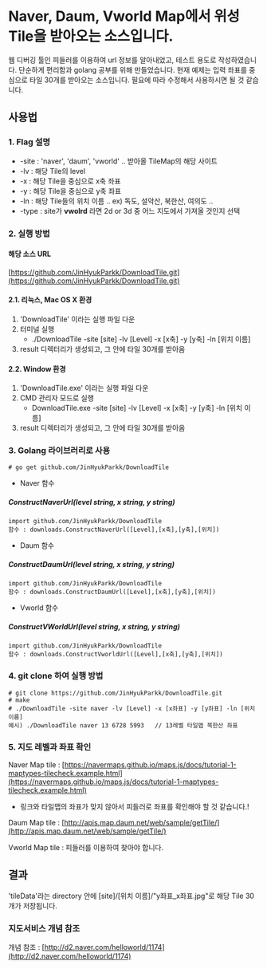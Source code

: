 # Naver, Daum, Vworld Map에서 위성 Tile을 받아오는 소스입니다.
웹 디버깅 툴인 피들러를 이용하여 url 정보를 알아내었고, 테스트 용도로 작성하였습니다. 단순하게 편리함과 golang 공부를 위해 만들었습니다.
현재 예제는 입력 좌표를 중심으로 타일 30개를 받아오는 소스입니다. 필요에 따라 수정해서 사용하시면 될 것 같습니다.

## 사용법
### 1. Flag 설명
* -site : 'naver', 'daum', 'vworld'   .. 받아올 TileMap의 해당 사이트
* -lv : 해당 Tile의 level
* -x : 해당 Tile을 중심으로 x축 좌표
* -y : 해당 Tile을 중심으로 y축 좌표
* -ln : 해당 Tile들의 위치 이름 .. ex) 독도, 설악산, 북한산, 여의도 ..
* -type : site가 __vwolrd__ 라면 2d or 3d 중 어느 지도에서 가져올 것인지 선택

### 2. 실행 방법  
#### 해당 소스 URL
[https://github.com/JinHyukParkk/DownloadTile.git](https://github.com/JinHyukParkk/DownloadTile.git)
#### 2.1. 리눅스, Mac OS X  환경
  1. 'DownloadTile' 이라는 실행 파일 다운
  2. 터미널 실행
      * ./DownloadTile -site [site] -lv [Level] -x [x축] -y [y축] -ln [위치 이름]
  3. result 디렉터리가 생성되고, 그 안에 타일 30개를 받아옴

#### 2.2. Window 환경
  1. 'DownloadTile.exe' 이라는 실행 파일 다운
  2. CMD 관리자 모드로 실행
      * DownloadTile.exe -site [site] -lv [Level] -x [x축] -y [y축] -ln [위치 이름]
  3. result 디렉터리가 생성되고, 그 안에 타일 30개를 받아옴

### 3. Golang 라이브러리로 사용
```
# go get github.com/JinHyukParkk/DownloadTile
```
* Naver 함수
##### ConstructNaverUrl(level string, x string, y string)
```
import github.com/JinHyukParkk/DownloadTile
함수 : downloads.ConstructNaverUrl([Level],[x축],[y축],[위치])
```
* Daum 함수
##### ConstructDaumUrl(level string, x string, y string)
```
import github.com/JinHyukParkk/DownloadTile
함수 : downloads.ConstructDaumUrl([Level],[x축],[y축],[위치])
```

* Vworld 함수
##### ConstructVWorldUrl(level string, x string, y string)
```
import github.com/JinHyukParkk/DownloadTile
함수 : downloads.ConstructVworldUrl([Level],[x축],[y축],[위치])
```

### 4. git clone 하여 실행 방법
```
# git clone https://github.com/JinHyukParkk/DownloadTile.git
# make
# ./DownloadTile -site naver -lv [Level] -x [x좌표] -y [y좌표] -ln [위치 이름]
예시) ./DownloadTile naver 13 6728 5993   // 13레벨 타일맵 북한산 좌표
```

### 5. 지도 레벨과 좌표 확인
Naver Map tile : [https://navermaps.github.io/maps.js/docs/tutorial-1-maptypes-tilecheck.example.html](https://navermaps.github.io/maps.js/docs/tutorial-1-maptypes-tilecheck.example.html)
 - 링크와 타일맵의 좌표가 맞지 않아서 피들러로 좌표를 확인해야 할 것 같습니다.!

Daum Map tile : [http://apis.map.daum.net/web/sample/getTile/](http://apis.map.daum.net/web/sample/getTile/)

Vworld Map tile : 피들러를 이용하여 찾아야 합니다.

## 결과
'tileData'라는 directory 안에 [site]/[위치 이름]/"y좌표_x좌표.jpg"로 해당 Tile 30개가 저장됩니다.

### 지도서비스 개념 참조
개념 참조 : [http://d2.naver.com/helloworld/1174](http://d2.naver.com/helloworld/1174)
